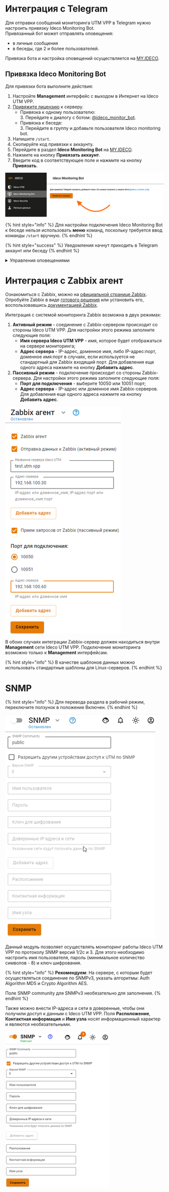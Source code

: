 # Интеграция с Telegram

Для отправки сообщений мониторинга UTM VPP в Telegram нужно настроить привязку Ideco Monitoring Bot.\
Привязанный бот может отправлять оповещения:
* в личные сообщения
* в беседы, где 2 и более пользователей.

Привязка бота и настройка оповещений осуществляется на [MY.IDECO](https://my.ideco.ru/).

## Привязка Ideco Monitoring Bot

Для привязки бота выполните действия:

1. Настройте **Management** интерфейс c выходом в Интернет на Ideco UTM VPP.
2. [Привяжите лицензию](../../initial-setup/initial-setup-web.md#registraciya-servera) к серверу.
   * Привязка к одному пользователю:\
     3. Перейдите к диалогу с ботом: [@ideco\_monitor\_bot](https://telegram.im/@ideco_monitor_bot).
   * Привязка к беседе:\
     3. Перейдите в группу и добавьте пользователя Ideco monitoring bot.
4. Напишите `/start`.
5. Скопируйте код привязки к аккаунту.
6. Перейдите в раздел **Ideco Monitoring Bot** на [MY.IDECO](https://my.ideco.ru/#/ideco-monitoring-bot).
7. Нажмите на кнопку **Привязать аккаунт**.
8. Введите код в соответствующее поле и нажмите на кнопку **Привязать**.

![](../../.gitbook/assets/connection-external-services1.png)


{% hint style="info" %}
Для настройки подключения Ideco Monitoring Bot к беседе нельзя использовать **меню** команд, поскольку требуется ввод команды `/start` вручную.
{% endhint %}

{% hint style="success" %}
Уведомления начнут приходить в Telegram аккаунт или беседу
{% endhint %}

<details>
<summary>Управления оповещениями</summary>

После привязки бота есть возможность настроить оповещения Ideco Monitoring Bot для каждой беседы:
1. Перейдите в раздел настройки, нажав на иконку ![bot\_notification\_settings.svg](../../.gitbook/assets/bot-notification-settings.svg).
2. Проставьте галочки напротив тех уведомлений, которые хотели бы получать в выбранной беседе.

Если требуется временно отключить отправку уведомлений, нажмите на иконку ![bot\_notification\_shutdown.svg](../../.gitbook/assets/bot-notification-shutdown.svg). Оповещение перестанут приходить, пока снова не нажмете на эту иконку.
</details>

# Интеграция с Zabbix агент
Ознакомиться с Zabbix, можно на [официальной странице Zabbix](https://www.zabbix.com/ru/).
Опробуйте Zabbix в виде [готового решения](https://www.zabbix.com/documentation/6.2/en/manual/appliance) или установить его, воспользовавшись [документацией Zabbix](https://www.zabbix.com/documentation/current/en/manual).

Интеграция с системой мониторинга Zabbix возможна в двух режимах:

1. **Активный режим** - соединение с Zabbix-сервером происходит со стороны Ideco UTM VPP. Для настройки этого режима заполните следующие поля:
   * **Имя сервера Ideco UTM VPP** - имя, которое будет отображаться на сервере мониторинга;
   * **Адрес сервера** - IP-адрес, доменное имя, либо IP-адрес:порт, доменное имя:порт в случаях, если используется не стандартный для Zabbix входящий порт. Для добавления еще одного адреса нажмите на кнопку **Добавить адрес**.
2. **Пассивный режим** - подключение происходит со стороны Zabbix-сервера. Для настройки этого режима заполните следующие поля:
   * **Порт для подключения** - выберите 10050 или 10051 порт;
   * **Адрес сервера** - IP-адрес или доменное имя Zabbix-серверов. Для добавления еще одного адреса нажмите на кнопку **Добавить адрес**.

![](../../.gitbook/assets/connection-external-services2.png)

В обоих случаях интеграции Zabbix-сервер должен находиться внутри **Management** сети Ideco UTM VPP. Подключение мониторинга возможно только к **Management** интерфейсам.

{% hint style="info" %}
В качестве шаблонов данных можно использовать стандартные шаблоны для Linux-серверов.
{% endhint %}

# SNMP

{% hint style="info" %}
Для перевода раздела в рабочий режим, переключите ползунок в положение Включен.
{% endhint %}

![](../../.gitbook/assets/connection-external-services3.gif)

Данный модуль позволяет осуществлять мониторинг работы Ideco UTM VPP по протоколу SNMP версий 1/2c и 3. Для этого необходимо настроить имя пользователя, пароль (минимальное количество символов - 8) и ключ шифрования.

{% hint style="info" %}
**Рекомендуем**: На сервере, с которым будет осуществляться соединение по SNMPv3, указать алгоритмы: Auth Algorithm MD5 и Crypto Algorithm AES.

Поле SNMP community для SNMPv3 необязательно для заполнения.
{% endhint %}

Также можно внести IP-адреса и сети в доверенные, чтобы они получили доступ к данным с Ideco UTM VPP. Поля **Расположение**, **Контактная информация** и **Имя узла** носят информационный характер и являются необязательными.

![](../../.gitbook/assets/connection-external-services4.png)
